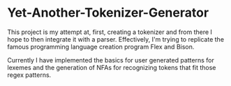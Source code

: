 # Yet-Another-Tokenizer-Generator
This project is my attempt at, first, creating a tokenizer and from there I hope to then integrate it with a parser. Effectively, I'm trying to replicate 
the famous programming language creation program Flex and Bison.

Currently I have implemented the basics for user generated patterns for lexemes and the generation of NFAs for recognizing tokens that fit those regex patterns.
